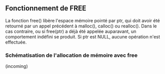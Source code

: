 ## Fonctionnement de FREE

La fonction free() libère l'espace mémoire pointé par ptr, qui doit avoir été retourné par un appel précédent à malloc(), calloc() ou realloc(). Dans le cas contraire, ou si free(ptr) a déjà été appelée auparavant, un comportement indéfini se produit. Si ptr est NULL, aucune opération n'est effectuée.

### Schématisation de l'allocation de mémoire avec free

(incoming)
